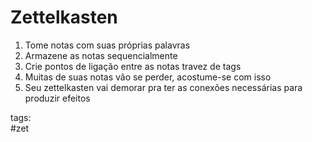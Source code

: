 # Zettelkasten
1. Tome notas com suas próprias palavras
2. Armazene as notas sequencialmente
3. Crie pontos de ligação entre as notas travez de tags
4. Muitas de suas notas vão se perder, acostume-se com isso
5. Seu zettelkasten vai demorar pra ter as conexões necessárias para produzir efeitos

tags:  
    #zet
